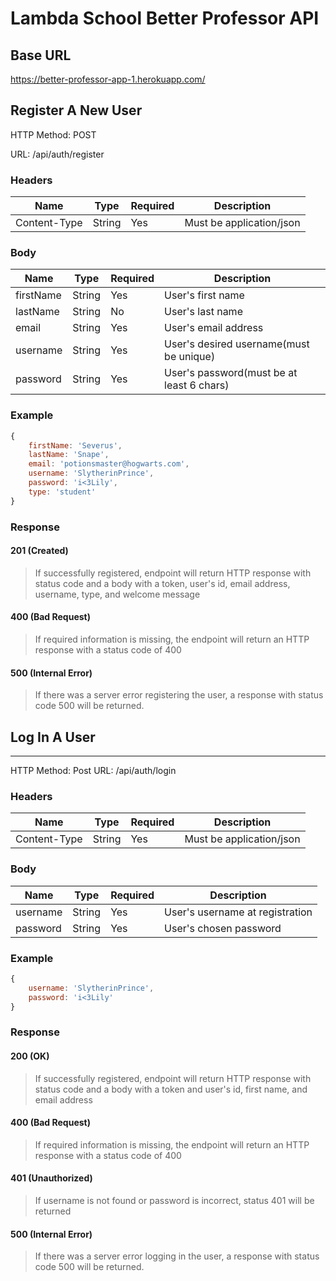 # Lambda School Better Professor API

## Base URL
https://better-professor-app-1.herokuapp.com/

## Register A New User

HTTP Method: POST

URL: /api/auth/register

### Headers 

Name         | Type   |Required| Description             |
-------------|--------|--------|-------------------------|
Content-Type |String  | Yes    | Must be application/json|


### Body 

Name       | Type   | Required | Description                              |
-----------|--------|----------| -----------------------------------------|
firstName  | String | Yes      | User's first name                        |
lastName   | String | No       | User's last name                         |
email      | String | Yes      | User's email address                     |
username   | String | Yes      | User's desired username(must be unique)  |
password   | String | Yes      | User's password(must be at least 6 chars)|

### Example 

```javascript
{
    firstName: 'Severus',
    lastName: 'Snape',
    email: 'potionsmaster@hogwarts.com',
    username: 'SlytherinPrince',
    password: 'i<3Lily',
    type: 'student'
}
```

### Response

#### 201 (Created)
 > If successfully registered, endpoint will return HTTP response with status code and a body with a token, user's id, email address, username, type, and welcome message

 #### 400 (Bad Request)
 > If required information is missing, the endpoint will return an HTTP response with a status code of 400

 #### 500 (Internal Error) 
 > If there was a server error registering the user, a response with status code 500 will be returned.

## Log In A User
----------------

HTTP Method: Post
URL: /api/auth/login

### Headers 

Name         | Type   |Required  | Description             |
-------------|--------|----------|-------------------------|
Content-Type |String  | Yes      | Must be application/json|


### Body 

Name       | Type   | Required | Description                              |
-----------|--------|----------| -----------------------------------------|
username   | String | Yes      | User's username at registration          |
password   | String | Yes      | User's chosen password                   |

### Example 

```javascript
{
    username: 'SlytherinPrince',
    password: 'i<3Lily'
}
```

### Response

#### 200 (OK)
 > If successfully registered, endpoint will return HTTP response with status code and a body with a token and user's id, first name, and email address

  #### 400 (Bad Request)
 > If required information is missing, the endpoint will return an HTTP response with a status code of 400

 #### 401 (Unauthorized)
 > If username is not found or password is incorrect, status 401 will be returned

 #### 500 (Internal Error) 
 > If there was a server error logging in the user, a response with status code 500 will be returned.









